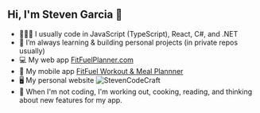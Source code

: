 ## Hi, I'm Steven Garcia 👋

<!--
**stevenGarciaDev/stevengarciadev** is a ✨ _special_ ✨ repository because its `README.md` (this file) appears on your GitHub profile.
-->

- 👨🏻‍💻 I usually code in JavaScript (TypeScript), React, C#, and .NET
- 🌱 I’m always learning & building personal projects (in private repos usually)
- 💻 My web app [FitFuelPlanner.com](https://fitfuelplanner.com)
- 📱 My mobile app [FitFuel Workout & Meal Plannner](https://apps.apple.com/us/app/fitfuel-workout-meal-planner/id6468933781)
- 🖥️ My personal website ![StevenCodeCraft](https://stevencodecraft.com/about)
- 🌮 When I'm not coding, I'm working out, cooking, reading, and thinking about new features for my app.


